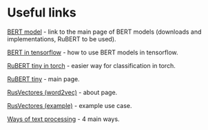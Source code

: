 # Useful links

[BERT model](http://docs.deeppavlov.ai/en/master/features/models/bert.html) - link to the main page of BERT models (downloads and implementations, RuBERT to be used).

[BERT in tensorflow](https://www.tensorflow.org/text/tutorials/classify_text_with_bert) - how to use BERT models in tensorflow.

[RuBERT tiny in torch](https://habr.com/ru/post/567028/) - easier way for classification in torch.

[RuBERT tiny](https://huggingface.co/cointegrated/rubert-tiny) - main page.

[RusVectores (word2vec)](https://rusvectores.org/ru/about/) - about page.

[RusVectores (example)](https://github.com/akutuzov/webvectors/blob/master/preprocessing/rusvectores_tutorial.ipynb) - example use case.

[Ways of text processing](https://www.kdnuggets.com/2021/11/guide-word-embedding-techniques-nlp.html) - 4 main ways.
